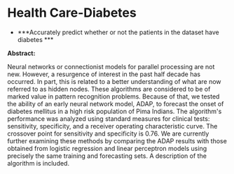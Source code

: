 # Health Care-Diabetes

- ***Accurately predict whether or not the patients in the dataset have diabetes ***



**Abstract:**

Neural networks or connectionist models for parallel processing are not new. However, a resurgence of interest in the past half decade has occurred. In part, this is related to a better understanding of what are now referred to as hidden nodes. These algorithms are considered to be of marked value in pattern recognition problems. Because of that, we tested the ability of an early neural network model, ADAP, to forecast the onset of diabetes mellitus in a high risk population of Pima Indians. The algorithm's performance was analyzed using standard measures for clinical tests: sensitivity, specificity, and a receiver operating characteristic curve. The crossover point for sensitivity and specificity is 0.76. We are currently further examining these methods by comparing the ADAP results with those obtained from logistic regression and linear perceptron models using precisely the same training and forecasting sets. A description of the algorithm is included.
